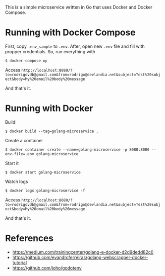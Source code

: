This is a simple microservice written in Go that uses Docker and Docker Compose.

# Running with Docker Compose

First, copy `.env_sample` to `.env`. After, open new `.env` file and fill with propper credentials. So, run everything with

```
$ docker-compose up
```

Access
`http://localhost:8080/?to=rodrigovdb@gmail.com&from=rodrigo@devlandia.net&subject=Test%20subject&body=My%20email%20body%20message`

And that's it.

# Running with Docker

Build
```
$ docker build --tag=golang-microservice .
```

Create a container
```
$ docker container create --name=golang-microservice -p 8080:8080 --env-file=.env golang-microservice
```

Start it
```
$ docker start golang-microservice
```

Watch logs
```
$ docker logs golang-microservice -f
```

Access
`http://localhost:8080/?to=rodrigovdb@gmail.com&from=rodrigo@devlandia.net&subject=Test%20subject&body=My%20email%20body%20message`

And that's it.

# References

* https://medium.com/trainingcenter/golang-e-docker-d2d9dedd82c0
* https://github.com/evandroferreiras/golang-webscrapper-docker-tutorial
* https://github.com/joho/godotenv
